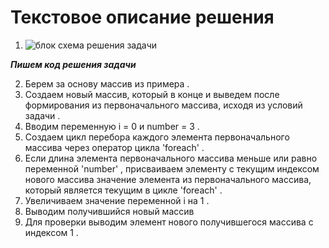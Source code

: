 # Текстовое описание решения 
1. ![блок схема решения задачи](КР.jpg)

***Пишем код решения задачи***

2. Берем за основу массив из примера .
3. Создаем новый массив, который в конце и выведем после формирования из первоначального массива, исходя из условий задачи .
4. Вводим переменную i = 0 и number = 3 .
5. Создаем цикл перебора каждого элемента первоначального массива через оператор цикла 'foreach' .
6. Если длина элемента первоначального массива меньше или равно переменной 'number' , присваиваем элементу с текущим индексом нового массива значение элемента из первоначального массива, который является текущим в цикле 'foreach' .
7. Увеличиваем значение переменной i на 1 .
8. Выводим получившийся новый массив
9. Для проверки выводим элемент нового получившегося массива с индексом 1 .